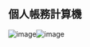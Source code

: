 ## 個人帳務計算機
![image](https://github.com/user-attachments/assets/42c1cd88-e17c-490f-b9bd-8cb4c880c3fe)![image](https://github.com/user-attachments/assets/f60bce4c-39ee-4411-a785-e66b9453a4b3)
